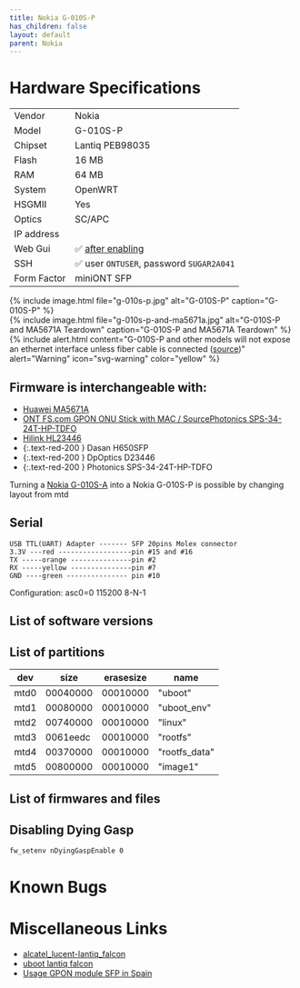 ```yaml
---
title: Nokia G-010S-P
has_children: false
layout: default
parent: Nokia
---
```


# Hardware Specifications

|             |                                                                  |
| ----------- | ---------------------------------------------------------------- |
| Vendor      | Nokia                                                            |
| Model       | G-010S-P                                                         |
| Chipset     | Lantiq PEB98035                                                  |
| Flash       | 16 MB                                                            |
| RAM         | 64 MB                                                            |
| System      | OpenWRT                                                          |
| HSGMII      | Yes                                                              |
| Optics      | SC/APC                                                           |
| IP address  |                                                                  |
| Web Gui     | ✅ [after enabling](https://www.dslreports.com/forum/r32458588-) |
| SSH         | ✅ user `ONTUSER`, password `SUGAR2A041`                         |
| Form Factor | miniONT SFP                                                      |

{% include image.html file="g-010s-p.jpg"  alt="G-010S-P" caption="G-010S-P" %}
<br/>
{% include image.html file="g-010s-p-and-ma5671a.jpg"  alt="G-010S-P and MA5671A Teardown" caption="G-010S-P and MA5671A Teardown" %}
<br/>
{% include alert.html content="G-010S-P and other models will not expose an ethernet interface unless fiber cable is connected ([source](https://forum.mikrotik.com/viewtopic.php?t=116364&start=300))" alert="Warning" icon="svg-warning" color="yellow" %}

## Firmware is interchangeable with:

- [Huawei MA5671A](/ont-huawei-ma5671a)
- [ONT FS.com GPON ONU Stick with MAC / SourcePhotonics SPS-34-24T-HP-TDFO](/ont-fs-com-gpon-onu-stick-with-mac)
- [Hilink HL23446](/ont-hilink-hl23446)
- {:.text-red-200 } Dasan H650SFP 
- {:.text-red-200 } DpOptics D23446    
- {:.text-red-200 } Photonics SPS-34-24T-HP-TDFO

Turning a [Nokia G-010S-A](/ont-nokia-g-010s-a) into a Nokia G-010S-P is possible by changing layout from mtd

## Serial

```
USB TTL(UART) Adapter ------- SFP 20pins Molex connector
3.3V ---red ------------------pin #15 and #16
TX -----orange ---------------pin #2
RX -----yellow ---------------pin #7
GND ----green --------------- pin #10
```
Configuration: asc0=0 115200 8-N-1

## List of software versions
## List of partitions

| dev  | size     | erasesize | name          |
| ---- | -------- | --------- | ------------- |
| mtd0 | 00040000 | 00010000  | "uboot"       |
| mtd1 | 00080000 | 00010000  | "uboot_env"   |
| mtd2 | 00740000 | 00010000  | "linux"       |
| mtd3 | 0061eedc | 00010000  | "rootfs"      |
| mtd4 | 00370000 | 00010000  | "rootfs_data" |
| mtd5 | 00800000 | 00010000  | "image1"      |

## List of firmwares and files

##  Disabling Dying Gasp
```sh
fw_setenv nDyingGaspEnable 0
```

# Known Bugs
# Miscellaneous Links

- [alcatel_lucent-lantiq_falcon](https://github.com/minhng99/alcatel_lucent-lantiq_falcon)
- [uboot lantiq falcon](https://github.com/minhng99/u-boot_lantiq_falcon)
- [Usage GPON module SFP in Spain](https://forum.mikrotik.com/viewtopic.php?t=116364&start=300)


